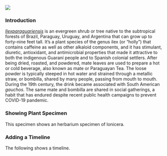 <a href="https://www.juncture-digital.org"><img src="https://juncture-digital.github.io/juncture/static/images/ve-button.png"></a>

<param ve-config 
       title="Lonicera"
       source image="https://upload.wikimedia.org/wikipedia/commons/1/18/Lonicera_japonica%2C_2021-10-02%2C_South_Side.jpg"
       banner="https://upload.wikimedia.org/wikipedia/commons/1/18/Lonicera_japonica%2C_2021-10-02%2C_South_Side.jpg"
       author="Siya Kakumanu"
       layout="vertical">

### Introduction
[_Ilexparaguariensis_](https://powo.science.kew.org/taxon/urn:lsid:ipni.org:names:315555-2) is an evergreen shrub or tree native to the subtropical forests of Brazil, Paraguay, Uruguay, and Argentina that can grow up to forty-nine feet tall. It’s a plant species of the genus ilex (or “holly”) that contains caffeine as well as other alkaloid components, and it has stimulant, diuretic, antioxidant, and antimicrobial properties that made it attractive to both the indigenous Guaraní people and to Spanish colonial settlers. After being dried, roasted, and powdered, mate leaves are used to prepare a hot or cold beverage, also known as mate or Paraguayan Tea. The loose powder is typically steeped in hot water and strained through a <span data-mouseover-image-zoomto="977,15,991,782">metallic straw</span>, or bombilla, shared by many people, passing from mouth to mouth. During the 19th century, the drink became associated with South American *gauchos*. The same mate and bombilla are shared in social gatherings, a habit that has endured despite recent public health campaigns to prevent COVID-19 pandemic.

<param ve-compare 
	curtain="true"
url="https://upload.wikimedia.org/wikipedia/commons/a/aa/Shrek_%26_Fiona_like_their_subjects_%28cropped%29.jpg"
label="Shrek">
<param ve-compare 
url="https://upload.wikimedia.org/wikipedia/commons/c/cb/Gianlorenzo_bernini%2C_apollo_e_adfne%2C_marmo%2C_1622-25%2C_05.jpg"
label="Apollo and Daphne" 
description="sculpture by Gian Lorenzo Bernini"
license="CC BY-SA 4.0 ">

<param ve-image="https://upload.wikimedia.org/wikipedia/commons/4/43/Snoopy_and_Woodstock_in_the_Starry_Night_With_Sunset_End.jpg">

<param ve-vid="SBCRB2qhfUI">

<param ve-entity eid="Q155" title="Brazil">
<param ve-entity eid="Q60235" title="caffeine">
<param ve-entity eid="Q200656" title="diuretic">
<param ve-entity eid="Q46429" title=“Guarani people”>
<param ve-entity eid="Q84263196" title=“COVID-19 pandemic”>

### Showing Plant Specimen
This specimen shows an herbarium specimen of lonicera. 

<param ve-plant-specimen jpid="10.5555/al.ap.specimen.l0001583">
<param ve-iframe src="https://archive.org/details/honeysucklebusht1927perr/page/n3/mode/2up?view=theater">

### Adding a Timeline
The following shows a timeline. 
<param ve-knightlab-timeline
source="12sbKgRpNrLd_fJRTzJxIVEW74NQsavvslRTW6SnG6VI"
timenav-position="bottom"
hash-bookmark="false”
initial-zoom="1"
height="750">



